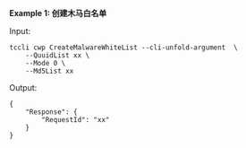 **Example 1: 创建木马白名单**



Input: 

```
tccli cwp CreateMalwareWhiteList --cli-unfold-argument  \
    --QuuidList xx \
    --Mode 0 \
    --Md5List xx
```

Output: 
```
{
    "Response": {
        "RequestId": "xx"
    }
}
```

